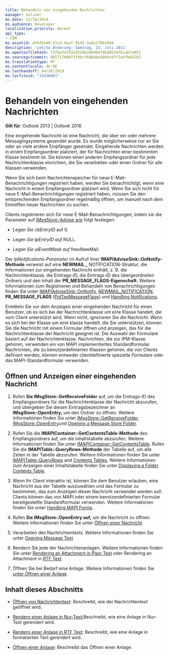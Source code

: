 ```yaml
---
title: Behandeln von eingehenden Nachrichten
manager: soliver
ms.date: 11/16/2014
ms.audience: Developer
localization_priority: Normal
api_type:
- COM
ms.assetid: d45d5ed9-41cd-4aaf-91d2-1e4a27bb16d4
description: 'Letzte Änderung: Samstag, 23. Juli 2011'
ms.openlocfilehash: f3fbe34793e3520b26b984f4bd6b14fbcab7a951
ms.sourcegitcommit: 8657170d071f9bcf680aba50b9c07f2a4fb82283
ms.translationtype: MT
ms.contentlocale: de-DE
ms.lasthandoff: 04/28/2019
ms.locfileid: "33438981"
---
```

# <a name="handling-an-incoming-message"></a>Behandeln von eingehenden Nachrichten

**Gilt für**: Outlook 2013 | Outlook 2016 
  
Eine eingehende Nachricht ist eine Nachricht, die über ein oder mehrere Messagingsysteme gesendet wurde. Es wurde möglicherweise nur an Sie oder an viele andere Empfänger gesendet. Eingehende Nachrichten werden in einem Empfangsordner platziert, der für Nachrichten einer bestimmten Klasse bestimmt ist. Sie können einen anderen Empfangsordner für jede Nachrichtenklasse einrichten, die Sie verarbeiten oder einen Ordner für alle Klassen verwenden.
  
Wenn Sie sich beim Nachrichtenspeicher für neue E-Mail-Benachrichtigungen registriert haben, werden Sie benachrichtigt, wenn eine Nachricht in einem Empfangsordner platziert wird. Wenn Sie sich nicht für neue E-Mail-Benachrichtigungen registriert haben, müssen Sie den entsprechenden Empfangsordner regelmäßig öffnen, um manuell nach dem Eintreffen neuer Nachrichten zu suchen.
  
Clients registrieren sich für neue E-Mail-Benachrichtigungen, indem sie die Parameter auf [IMsgStore::Advise wie](imsgstore-advise.md) folgt festlegen: 
  
- Legen  _Sie cbEntryID_ auf 0. 
    
- Legen  _Sie lpEntryID auf_ NULL. 
    
- Legen  _Sie ulEventMask auf_ fnevNewMail. 
    
Der _lpNotifications-Parameter_ im Aufruf ihrer **IMAPIAdviseSink::OnNotify-Methode** verweist auf eine **NEWMAIL \_** NOTIFICATION-Struktur, die Informationen zur eingehenden Nachricht enthält, z. B. die Nachrichtenklasse, die Eintrags-ID, die Eintrags-ID des übergeordneten Ordners und den Inhalt der **PR_MESSAGE_FLAGS-Eigenschaft.** Weitere Informationen zum Registrieren und Behandeln von Benachrichtigungen finden Sie unter [IMAPIAdviseSink::OnNotify](imapiadvisesink-onnotify.md), [NEWMAIL_NOTIFICATION](newmail_notification.md), **PR_MESSAGE_FLAGS** ([PidTagMessageFlags](pidtagmessageflags-canonical-property.md)) und [Handling Notifications](handling-notifications.md). 
  
Ermitteln Sie vor dem Anzeigen einer eingehenden Nachricht für einen Benutzer, ob es sich bei der Nachrichtenklasse um eine Klasse handelt, die vom Client unterstützt wird. Wenn nicht, ignorieren Sie die Nachricht. Wenn es sich bei der Klasse um eine klasse handelt, die Sie unterstützen, können Sie die Nachricht mit einem Formular öffnen und anzeigen, das für die Nachrichtenklasse der Nachricht geeignet ist. Die Auswahl der Formulare basiert auf der Nachrichtenklasse. Nachrichten, die zur IPM-Klasse gehören, verwenden ein von MAPI implementiertes Standardformular. Nachrichten, die zu benutzerdefinierten Klassen gehören, die von Clients definiert werden, können entweder clientdefinierte spezielle Formulare oder das MAPI-Standardformular verwenden.
  
## <a name="open-and-display-an-incoming-message"></a>Öffnen und Anzeigen einer eingehenden Nachricht
  
1. Rufen **Sie IMsgStore::GetReceiveFolder** auf, um die Eintrags-ID des Empfangsordners für die Nachrichtenklasse der Nachricht abzurufen, und übergeben Sie diesen Eintragsbezeichner an **IMsgStore::OpenEntry,** um den Ordner zu öffnen. Weitere Informationen finden Sie unter [IMsgStore::GetReceiveFolder](imsgstore-getreceivefolder.md), [IMsgStore::OpenEntry](imsgstore-openentry.md)und [Opening a Message Store Folder](opening-a-message-store-folder.md).
    
2. Rufen Sie die **IMAPIContainer::GetContentsTable-Methode** des Empfangsordners auf, um die Inhaltstabelle abzurufen. Weitere Informationen finden Sie unter [IMAPIContainer::GetContentsTable](imapicontainer-getcontentstable.md). Rufen Sie die **IMAPITable::QueryRows-Methode** der Tabelle auf, um alle Zeilen in der Tabelle abzurufen. Weitere Informationen finden Sie unter [IMAPITable::QueryRows](imapitable-queryrows.md) and [Contents Tables](contents-tables.md). Weitere Informationen zum Anzeigen einer Inhaltstabelle finden Sie unter [Displaying a Folder Contents Table](displaying-a-folder-contents-table.md).
    
3. Wenn Ihr Client interaktiv ist, können Sie dem Benutzer erlauben, eine Nachricht aus der Tabelle auszuwählen und das Formular zu bestimmen, das zum Anzeigen dieser Nachricht verwendet werden soll. Clients können das von MAPI oder einem benutzerdefinierten Formular bereitgestellte Standardformular verwenden. Weitere Informationen finden Sie unter [Handling MAPI Forms](handling-mapi-forms.md).
    
4. Rufen **Sie IMsgStore::OpenEntry auf,** um die Nachricht zu öffnen. Weitere Informationen finden Sie unter [Öffnen einer Nachricht](opening-a-message.md).
    
5. Verarbeiten des Nachrichtentexts. Weitere Informationen finden Sie unter [Opening Message Text](opening-message-text.md).
    
6. Rendern Sie jede der Nachrichtenanlagen. Weitere Informationen finden Sie unter [Rendering an Attachment in Plain Text](rendering-an-attachment-in-plain-text.md) oder Rendering an Attachment in [RTF Text](rendering-an-attachment-in-rtf-text.md).
    
7. Öffnen Sie bei Bedarf eine Anlage. Weitere Informationen finden Sie [unter Öffnen einer Anlage](opening-an-attachment.md).
    
## <a name="in-this-section"></a>Inhalt dieses Abschnitts

- [Öffnen von Nachrichtentext](opening-message-text.md): Beschreibt, wie der Nachrichtentext geöffnet wird.
    
- [Rendern einer Anlage in Nur-Text:](rendering-an-attachment-in-plain-text.md)Beschreibt, wie eine Anlage in Nur-Text gerendert wird.
    
- [Rendern einer Anlage in RTF Text](rendering-an-attachment-in-rtf-text.md): Beschreibt, wie eine Anlage in formatierten Text gerendert wird.
    
- [Öffnen einer Anlage](opening-an-attachment.md): Beschreibt das Öffnen einer Anlage.
    

